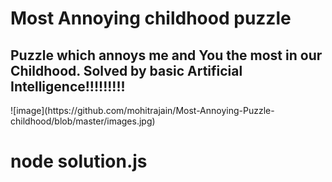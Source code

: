 <h1> Most Annoying childhood puzzle </h1>
<h2>Puzzle which annoys me and You the most in our Childhood. Solved by basic Artificial Intelligence!!!!!!!!!</h2>
![image](https://github.com/mohitrajain/Most-Annoying-Puzzle-childhood/blob/master/images.jpg)
<h1>node solution.js </h1>
